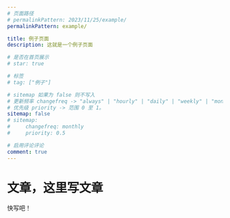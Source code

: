 ```yaml
---
# 页面路径
# permalinkPattern: 2023/11/25/example/
permalinkPattern: example/

title: 例子页面
description: 这就是一个例子页面

# 是否在首页展示
# star: true

# 标签
# tag: ["例子"]

# sitemap 如果为 false 则不写入
# 更新频率 changefreq -> "always" | "hourly" | "daily" | "weekly" | "monthly" | "yearly" | "never"
# 优先级 priority -> 范围 0 至 1。
sitemap: false
# sitemap:
#     changefreq: monthly
#     priority: 0.5

# 启用评论评论
comment: true
---
```


# 文章，这里写文章
快写吧！